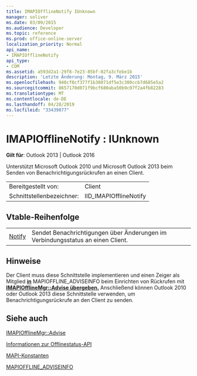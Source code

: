```yaml
---
title: IMAPIOfflineNotify IUnknown
manager: soliver
ms.date: 03/09/2015
ms.audience: Developer
ms.topic: reference
ms.prod: office-online-server
localization_priority: Normal
api_name:
- IMAPIOfflineNotify
api_type:
- COM
ms.assetid: a593d2a1-29f8-7e23-85bf-02fa3cfebe1b
description: 'Letzte Änderung: Montag, 9. März 2015'
ms.openlocfilehash: 940cf0cf377f1b38071df5e3c300ccb7d685e5a2
ms.sourcegitcommit: 8657170d071f9bcf680aba50b9c07f2a4fb82283
ms.translationtype: MT
ms.contentlocale: de-DE
ms.lasthandoff: 04/28/2019
ms.locfileid: "33439877"
---
```

# <a name="imapiofflinenotify--iunknown"></a>IMAPIOfflineNotify : IUnknown

  
  
**Gilt für**: Outlook 2013 | Outlook 2016 
  
Unterstützt Microsoft Outlook 2010 und Microsoft Outlook 2013 beim Senden von Benachrichtigungsrückrufen an einen Client.
  
|||
|:-----|:-----|
|Bereitgestellt von:  <br/> |Client  <br/> |
|Schnittstellenbezeichner:  <br/> |IID_IMAPIOfflineNotify  <br/> |
   
## <a name="vtable-order"></a>Vtable-Reihenfolge

|||
|:-----|:-----|
|[Notify](imapiofflinenotify-notify.md) <br/> |Sendet Benachrichtigungen über Änderungen im Verbindungsstatus an einen Client.  <br/> |
   
## <a name="remarks"></a>Hinweise

Der Client muss diese Schnittstelle implementieren und einen Zeiger als Mitglied **[in](mapioffline_adviseinfo.md)** MAPIOFFLINE_ADVISEINFO beim Einrichten von Rückrufen mit **[IMAPIOfflineMgr::Advise übergeben.](imapiofflinemgr-advise.md)** Anschließend können Outlook 2010 oder Outlook 2013 diese Schnittstelle verwenden, um Benachrichtigungsrückrufe an den Client zu senden. 
  
## <a name="see-also"></a>Siehe auch



[IMAPIOfflineMgr::Advise](imapiofflinemgr-advise.md)


[Informationen zur Offlinestatus-API](about-the-offline-state-api.md)
  
[MAPI-Konstanten](mapi-constants.md)
  
[MAPIOFFLINE_ADVISEINFO](mapioffline_adviseinfo.md)

